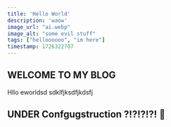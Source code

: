 ```yaml
---
title: 'Hello World'
description: 'waow'
image_url: "ai.webp"
image_alt: "some evil stuff"
tags: ["helloooooo", "im here"]
timestamp: 1726322707
---
```


## WELCOME TO MY BLOG

Hllo eworldsd
sdklfjksdfjkdsfj

## UNDER Confgugstruction ?!?!?!?! 👷